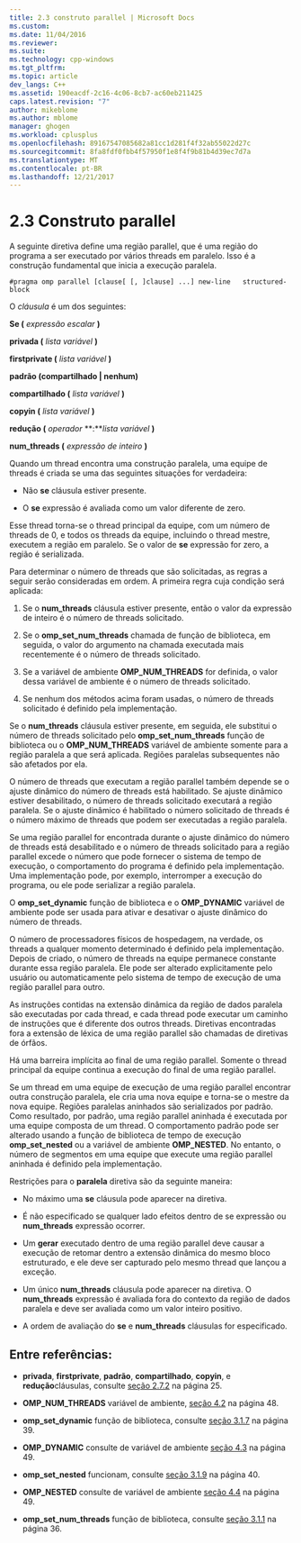 ```yaml
---
title: 2.3 construto parallel | Microsoft Docs
ms.custom: 
ms.date: 11/04/2016
ms.reviewer: 
ms.suite: 
ms.technology: cpp-windows
ms.tgt_pltfrm: 
ms.topic: article
dev_langs: C++
ms.assetid: 190eacdf-2c16-4c06-8cb7-ac60eb211425
caps.latest.revision: "7"
author: mikeblome
ms.author: mblome
manager: ghogen
ms.workload: cplusplus
ms.openlocfilehash: 89167547085682a81cc1d281f4f32ab55022d27c
ms.sourcegitcommit: 8fa8fdf0fbb4f57950f1e8f4f9b81b4d39ec7d7a
ms.translationtype: MT
ms.contentlocale: pt-BR
ms.lasthandoff: 12/21/2017
---
```

# <a name="23-parallel-construct"></a>2.3 Construto parallel
A seguinte diretiva define uma região parallel, que é uma região do programa a ser executado por vários threads em paralelo. Isso é a construção fundamental que inicia a execução paralela.  
  
```  
#pragma omp parallel [clause[ [, ]clause] ...] new-line   structured-block  
```  
  
 O *cláusula* é um dos seguintes:  
  
 **Se (** *expressão escalar* **)**  
  
 **privada (** *lista variável* **)**  
  
 **firstprivate (** *lista variável* **)**  
  
 **padrão (compartilhado &#124; nenhum)**  
  
 **compartilhado (** *lista variável* **)**  
  
 **copyin (** *lista variável* **)**  
  
 **redução (** *operador* **:***lista variável* **)**   
  
 **num_threads (** *expressão de inteiro* **)**  
  
 Quando um thread encontra uma construção paralela, uma equipe de threads é criada se uma das seguintes situações for verdadeira:  
  
-   Não **se** cláusula estiver presente.  
  
-   O **se** expressão é avaliada como um valor diferente de zero.  
  
 Esse thread torna-se o thread principal da equipe, com um número de threads de 0, e todos os threads da equipe, incluindo o thread mestre, executem a região em paralelo. Se o valor de **se** expressão for zero, a região é serializada.  
  
 Para determinar o número de threads que são solicitadas, as regras a seguir serão consideradas em ordem. A primeira regra cuja condição será aplicada:  
  
1.  Se o **num_threads** cláusula estiver presente, então o valor da expressão de inteiro é o número de threads solicitado.  
  
2.  Se o **omp_set_num_threads** chamada de função de biblioteca, em seguida, o valor do argumento na chamada executada mais recentemente é o número de threads solicitado.  
  
3.  Se a variável de ambiente **OMP_NUM_THREADS** for definida, o valor dessa variável de ambiente é o número de threads solicitado.  
  
4.  Se nenhum dos métodos acima foram usadas, o número de threads solicitado é definido pela implementação.  
  
 Se o **num_threads** cláusula estiver presente, em seguida, ele substitui o número de threads solicitado pelo **omp_set_num_threads** função de biblioteca ou o **OMP_NUM_THREADS** variável de ambiente somente para a região paralela a que será aplicada. Regiões paralelas subsequentes não são afetados por ela.  
  
 O número de threads que executam a região parallel também depende se o ajuste dinâmico do número de threads está habilitado. Se ajuste dinâmico estiver desabilitado, o número de threads solicitado executará a região paralela. Se o ajuste dinâmico é habilitado o número solicitado de threads é o número máximo de threads que podem ser executadas a região paralela.  
  
 Se uma região parallel for encontrada durante o ajuste dinâmico do número de threads está desabilitado e o número de threads solicitado para a região parallel excede o número que pode fornecer o sistema de tempo de execução, o comportamento do programa é definido pela implementação. Uma implementação pode, por exemplo, interromper a execução do programa, ou ele pode serializar a região paralela.  
  
 O **omp_set_dynamic** função de biblioteca e o **OMP_DYNAMIC** variável de ambiente pode ser usada para ativar e desativar o ajuste dinâmico do número de threads.  
  
 O número de processadores físicos de hospedagem, na verdade, os threads a qualquer momento determinado é definido pela implementação. Depois de criado, o número de threads na equipe permanece constante durante essa região paralela. Ele pode ser alterado explicitamente pelo usuário ou automaticamente pelo sistema de tempo de execução de uma região parallel para outro.  
  
 As instruções contidas na extensão dinâmica da região de dados paralela são executadas por cada thread, e cada thread pode executar um caminho de instruções que é diferente dos outros threads. Diretivas encontradas fora a extensão de léxica de uma região parallel são chamadas de diretivas de órfãos.  
  
 Há uma barreira implícita ao final de uma região parallel. Somente o thread principal da equipe continua a execução do final de uma região parallel.  
  
 Se um thread em uma equipe de execução de uma região parallel encontrar outra construção paralela, ele cria uma nova equipe e torna-se o mestre da nova equipe. Regiões paralelas aninhados são serializados por padrão. Como resultado, por padrão, uma região parallel aninhada é executada por uma equipe composta de um thread. O comportamento padrão pode ser alterado usando a função de biblioteca de tempo de execução **omp_set_nested** ou a variável de ambiente **OMP_NESTED**. No entanto, o número de segmentos em uma equipe que execute uma região parallel aninhada é definido pela implementação.  
  
 Restrições para o **paralela** diretiva são da seguinte maneira:  
  
-   No máximo uma **se** cláusula pode aparecer na diretiva.  
  
-   É não especificado se qualquer lado efeitos dentro de se expressão ou **num_threads** expressão ocorrer.  
  
-   Um **gerar** executado dentro de uma região parallel deve causar a execução de retomar dentro a extensão dinâmica do mesmo bloco estruturado, e ele deve ser capturado pelo mesmo thread que lançou a exceção.  
  
-   Um único **num_threads** cláusula pode aparecer na diretiva. O **num_threads** expressão é avaliada fora do contexto da região de dados paralela e deve ser avaliada como um valor inteiro positivo.  
  
-   A ordem de avaliação do **se** e **num_threads** cláusulas for especificado.  
  
## <a name="cross-references"></a>Entre referências:  
  
-   **privada**, **firstprivate**, **padrão**, **compartilhado**, **copyin**, e **redução**cláusulas, consulte [seção 2.7.2](../../parallel/openmp/2-7-2-data-sharing-attribute-clauses.md) na página 25.  
  
-   **OMP_NUM_THREADS** variável de ambiente, [seção 4.2](../../parallel/openmp/4-2-omp-num-threads.md) na página 48.  
  
-   **omp_set_dynamic** função de biblioteca, consulte [seção 3.1.7](../../parallel/openmp/3-1-7-omp-set-dynamic-function.md) na página 39.  
  
-   **OMP_DYNAMIC** consulte de variável de ambiente [seção 4.3](../../parallel/openmp/4-3-omp-dynamic.md) na página 49.  
  
-   **omp_set_nested** funcionam, consulte [seção 3.1.9](../../parallel/openmp/3-1-9-omp-set-nested-function.md) na página 40.  
  
-   **OMP_NESTED** consulte de variável de ambiente [seção 4.4](../../parallel/openmp/4-4-omp-nested.md) na página 49.  
  
-   **omp_set_num_threads** função de biblioteca, consulte [seção 3.1.1](../../parallel/openmp/3-1-1-omp-set-num-threads-function.md) na página 36.
